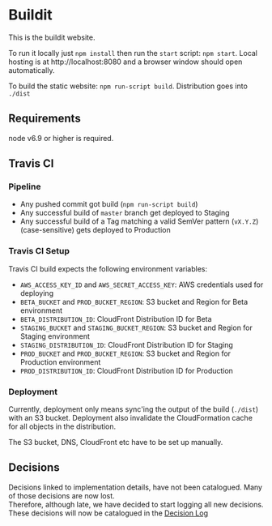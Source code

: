 # Buildit

This is the buildit website.

To run it locally just `npm install` then run the `start` script: `npm start`. Local hosting is at http://localhost:8080 and a browser window should open automatically.

To build the static website: `npm run-script build`. Distribution goes into `./dist`

## Requirements

node v6.9 or higher is required.


## Travis CI

### Pipeline

- Any pushed commit got build (`npm run-script build`)
- Any successful build of `master` branch get deployed to Staging
- Any successful build of a Tag matching a valid SemVer pattern (`vX.Y.Z`) (case-sensitive) gets deployed to Production

### Travis CI Setup

Travis CI build expects the following environment variables:

- `AWS_ACCESS_KEY_ID` and `AWS_SECRET_ACCESS_KEY`: AWS credentials used for deploying
- `BETA_BUCKET` and `PROD_BUCKET_REGION`: S3 bucket and Region for Beta environment
- `BETA_DISTRIBUTION_ID`: CloudFront Distribution ID for Beta
- `STAGING_BUCKET` and `STAGING_BUCKET_REGION`: S3 bucket and Region for Staging environment
- `STAGING_DISTRIBUTION_ID`: CloudFront Distribution ID for Staging
- `PROD_BUCKET` and `PROD_BUCKET_REGION`: S3 bucket and Region for Production environment
- `PROD_DISTRIBUTION_ID`: CloudFront Distribution ID for Production


### Deployment

Currently, deployment only means sync'ing the output of the build (`./dist`) with an S3 bucket.
Deployment also invalidate the CloudFormation cache for all objects in the distribution.

The S3 bucket, DNS, CloudFront etc have to be set up manually.

## Decisions

Decisions linked to implementation details, have not been catalogued. Many of those decisions are now lost.  
Therefore, although late, we have decided to start logging all new decisions.  These decisions will now be catalogued in the [Decision Log](docs/DECISIONLOG.md)